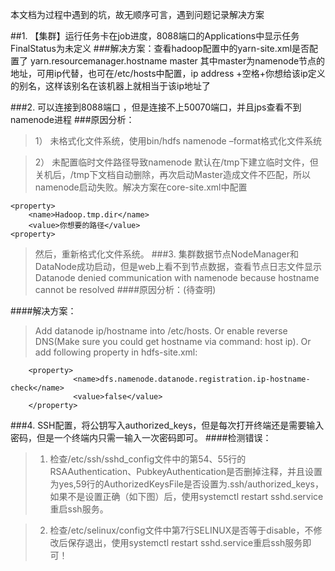 本文档为过程中遇到的坑，故无顺序可言，遇到问题记录解决方案

##1.	【集群】运行任务卡在job进度，8088端口的Applications中显示任务FinalStatus为未定义
###解决方案：查看hadoop配置中的yarn-site.xml是否配置了
	<property>
        <name>yarn.resourcemanager.hostname</name>
        <value>master</value>
	</property>
  其中master为namenode节点的地址，可用ip代替，也可在/etc/hosts中配置，ip address +空格+你想给该ip定义的别名，这样该别名在该机器上就相当于该ip地址了

###2.	可以连接到8088端口 ，但是连接不上50070端口，并且jps查看不到namenode进程
###原因分析：
> 1）	未格式化文件系统，使用bin/hdfs namenode –format格式化文件系统

> 2）	未配置临时文件路径导致namenode 默认在/tmp下建立临时文件，但关机后，/tmp下文档自动删除，再次启动Master造成文件不匹配，所以namenode启动失败。解决方案在core-site.xml中配置
> 
	<property>
		<name>Hadoop.tmp.dir</name>
		<value>你想要的路径</value>
	<property>
> 然后，重新格式化文件系统。
###3.	集群数据节点NodeManager和DataNode成功启动，但是web上看不到节点数据，查看节点日志文件显示Datanode denied communication with namenode because hostname cannot be resolved
####原因分析：(待查明)

####解决方案：
> Add datanode ip/hostname into /etc/hosts. Or enable reverse DNS(Make sure you could get hostname via command: host ip). Or add following property in hdfs-site.xml:
> 
        <property>
                  <name>dfs.namenode.datanode.registration.ip-hostname-check</name>                   
                  <value>false</value>
        </property>

###4.	SSH配置，将公钥写入authorized_keys，但是每次打开终端还是需要输入密码，但是一个终端内只需一输入一次密码即可。
####检测错误：
> 1.	检查/etc/ssh/sshd_config文件中的第54、55行的RSAAuthentication、PubkeyAuthentication是否删掉注释，并且设置为yes,59行的AuthorizedKeysFile是否设置为.ssh/authorized_keys，如果不是设置正确（如下图）后，使用systemctl restart sshd.service重启ssh服务。
 
> 2.	检查/etc/selinux/config文件中第7行SELINUX是否等于disable，不修改后保存退出，使用systemctl restart sshd.service重启ssh服务即可！


